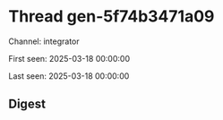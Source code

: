 # Thread gen-5f74b3471a09
Channel: integrator

First seen: 2025-03-18 00:00:00

Last seen: 2025-03-18 00:00:00

## Digest


